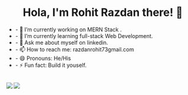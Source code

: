 
<h1 style="text-align:center;">Hola, I'm Rohit Razdan there! 👋</h1>
<ul>
<li>
- 🔭 I’m currently working on MERN Stack .
</li>
<li>
- 🌱 I’m currently learning full-stack Web Development.
</li>
<li>
- 💬 Ask me about myself on linkedin.
</li>
 <li>
- 📫 How to reach me: razdanrohit73gmail.com
</li>
<li>
- 😄 Pronouns: He/His
</li>
<li>
- ⚡ Fun fact: Build it youself.
</li>
</ul>
<div><br>
<img align="left" src="https://github-readme-stats.vercel.app/api?username=Razdan123&&show_icons=true&title_color=ffffff&icon_color=bb2acf&text_color=daf7dc&bg_color=151515">
<img align="left" src=https://github-readme-stats.vercel.app/api/top-langs/?username=Razdan123&layout=compact&show_icons=true&theme=radical">
                                                                                                                                            </div>                                                                                                                                          
